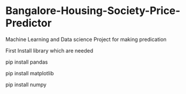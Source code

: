 # Bangalore-Housing-Society-Price-Predictor
Machine Learning and Data science Project for making predication 

First Install library which are needed

pip install pandas

pip install matplotlib

pip install numpy
